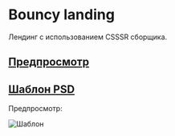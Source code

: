 # Bouncy landing

Лендинг с использованием CSSSR сборщика.

## [Предпросмотр](https://artem8086.github.io/Bouncy-landing/index.html)

## [Шаблон PSD](https://github.com/artem8086/Bouncy-landing/PSD/BOUNCY.psd)

Предпросмотр:

![Шаблон](PSD/BOUNCY.png)